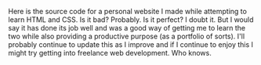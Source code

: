 Here is the source code for a personal website I made while attempting to learn HTML and CSS.
Is it bad? Probably. Is it perfect? I doubt it. But I would say it has done its job well and
was a good way of getting me to learn the two while also providing a productive purpose (as
a portfolio of sorts). I'll probably continue to update this as I improve and if I continue
to enjoy this I might try getting into freelance web development. Who knows.
